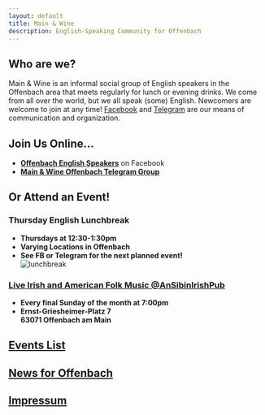 ```yaml
---
layout: default
title: Main & Wine
description: English-Speaking Community for Offenbach
---
```

## Who are we?
Main & Wine is an informal social group of English speakers in the Offenbach area that meets regularly for lunch or evening drinks. We come from all over the world, but we all speak (some) English. Newcomers are welcome to join at any time! [Facebook](https://www.facebook.com/groups/offenbachenglishspeakers) and [Telegram](https://t.me/mainandwine) are our means of communication and organization. 

## Join Us Online...
- [**Offenbach English Speakers**](https://www.facebook.com/groups/offenbachenglishspeakers) on Facebook
- [**Main & Wine Offenbach Telegram Group**](https://t.me/mainandwine)

## Or Attend an Event!
### Thursday English Lunchbreak
- __Thursdays at 12:30-1:30pm__
- __Varying Locations in Offenbach__
- __See FB or Telegram for the next planned event!__  
![lunchbreak](https://mainandwine.eu/assets/img/lunchbreak.jpg)

### [Live Irish and American Folk Music @AnSibinIrishPub](/events_livemusic_final_sunday)
- __Every final Sunday of the month at 7:00pm__
- __Ernst-Griesheimer-Platz 7__  
  __63071 Offenbach am Main__
  
## [Events List](https://mainandwine.eu/events)

## [News for Offenbach](https://mainandwine.eu/news)

## [Impressum](https://mainandwine.eu/impressum)
